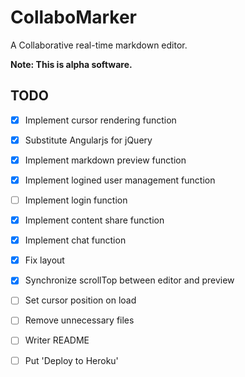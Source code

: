 # CollaboMarker

A Collaborative real-time markdown editor.

**Note: This is alpha software.**

## TODO

- [x] Implement cursor rendering function
- [x] Substitute Angularjs for jQuery
- [x] Implement markdown preview function
- [x] Implement logined user management function
- [ ] Implement login function
- [x] Implement content share function
- [x] Implement chat function
- [x] Fix layout
- [x] Synchronize scrollTop between editor and preview
- [ ] Set cursor position on load
- [ ] Remove unnecessary files
- [ ] Writer README
- [ ] Put 'Deploy to Heroku'

